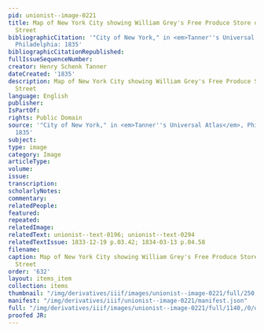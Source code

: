 ```yaml
---
pid: unionist--image-0221
title: Map of New York City showing William Grey's Free Produce Store on Sullivan
  Street
bibliographicCitation: '"City of New York," in <em>Tanner''s Universal Atlas</em>,
  Philadelphia: 1835'
bibliographicCitationRepublished: 
fullIssueSequenceNumber: 
creator: Henry Schenk Tanner
dateCreated: '1835'
description: Map of New York City showing William Grey's Free Produce Store on Sullivan
  Street
language: English
publisher: 
IsPartOf: 
rights: Public Domain
source: '"City of New York," in <em>Tanner''s Universal Atlas</em>, Philadelphia:
  1835'
subject: 
type: image
category: Image
articleType: 
volume: 
issue: 
transcription: 
scholarlyNotes: 
commentary: 
relatedPeople: 
featured: 
repeated: 
relatedImage: 
relatedText: unionist--text-0196; unionist--text-0294
relatedTextIssue: 1833-12-19 p.03.42; 1834-03-13 p.04.58
filename: 
caption: Map of New York City showing William Grey's Free Produce Store on Sullivan
  Street
order: '632'
layout: items_item
collection: items
thumbnail: "/img/derivatives/iiif/images/unionist--image-0221/full/250,/0/default.jpg"
manifest: "/img/derivatives/iiif/unionist--image-0221/manifest.json"
full: "/img/derivatives/iiif/images/unionist--image-0221/full/1140,/0/default.jpg"
proofed JR: 
---
```

